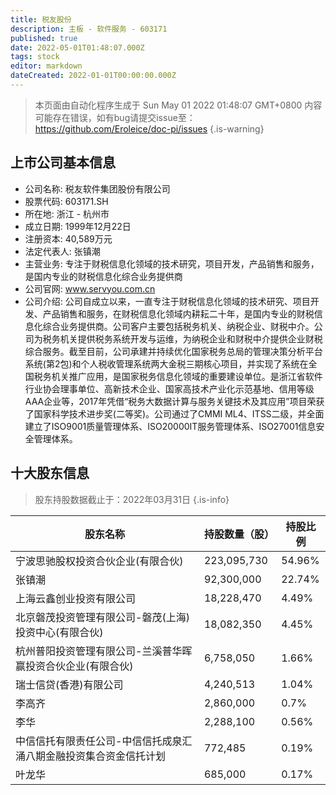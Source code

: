 ```yaml
---
title: 税友股份
description: 主板 - 软件服务 - 603171
published: true
date: 2022-05-01T01:48:07.000Z
tags: stock
editor: markdown
dateCreated: 2022-01-01T00:00:00.000Z
---
```


> 本页面由自动化程序生成于 Sun May 01 2022 01:48:07 GMT+0800
> 内容可能存在错误，如有bug请提交issue至：https://github.com/Eroleice/doc-pi/issues
{.is-warning}

## 上市公司基本信息
- 公司名称: 税友软件集团股份有限公司
- 股票代码: 603171.SH
- 所在地: 浙江 - 杭州市
- 成立日期: 1999年12月22日
- 注册资本: 40,589万元
- 法定代表人: 张镇潮
- 主营业务: 专注于财税信息化领域的技术研究，项目开发，产品销售和服务，是国内专业的财税信息化综合业务提供商
- 公司官网: www.servyou.com.cn
- 公司介绍: 公司自成立以来，一直专注于财税信息化领域的技术研究、项目开发、产品销售和服务，在财税信息化领域内耕耘二十年，是国内专业的财税信息化综合业务提供商。公司客户主要包括税务机关、纳税企业、财税中介。公司为税务机关提供税务系统开发与运维，为纳税企业和财税中介提供企业财税综合服务。截至目前，公司承建并持续优化国家税务总局的管理决策分析平台系统(第2包)和个人税收管理系统两大金税三期核心项目，并实现了系统在全国税务机关推广应用，是国家税务信息化领域的重要建设单位。是浙江省软件行业协会理事单位、高新技术企业、国家高技术产业化示范基地、信用等级AAA企业等，2017年凭借“税务大数据计算与服务关键技术及其应用”项目荣获了国家科学技术进步奖(二等奖)。公司通过了CMMI ML4、ITSS二级，并全面建立了ISO9001质量管理体系、ISO20000IT服务管理体系、ISO27001信息安全管理体系。


## 十大股东信息
> 股东持股数据截止于：2022年03月31日
{.is-info}

| 股东名称 | 持股数量（股） | 持股比例 |
| --- | --- | --- |
| 宁波思驰股权投资合伙企业(有限合伙) | 223,095,730 | 54.96% |
| 张镇潮 | 92,300,000 | 22.74% |
| 上海云鑫创业投资有限公司 | 18,228,470 | 4.49% |
| 北京磐茂投资管理有限公司-磐茂(上海)投资中心(有限合伙) | 18,082,350 | 4.45% |
| 杭州普阳投资管理有限公司-兰溪普华晖赢投资合伙企业(有限合伙) | 6,758,050 | 1.66% |
| 瑞士信贷(香港)有限公司 | 4,240,513 | 1.04% |
| 李高齐 | 2,860,000 | 0.7% |
| 李华 | 2,288,100 | 0.56% |
| 中信信托有限责任公司-中信信托成泉汇涌八期金融投资集合资金信托计划 | 772,485 | 0.19% |
| 叶龙华 | 685,000 | 0.17% |




